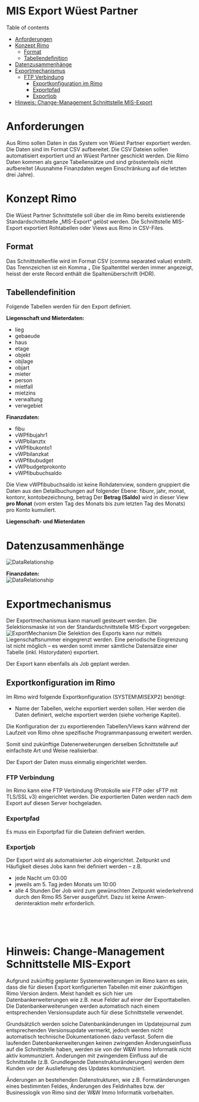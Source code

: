 # MIS Export Wüest Partner

<!--ts-->
Table of contents
   * [Anforderungen](#Anforderungen)
   * [Konzept Rimo](#Konzept-Rimo)
      * [Format](#Format)
      * [Tabellendefinition](#Tabellendefinition)
   * [Datenzusammenhänge](#Datenzusammenhänge)
   * [Exportmechanismus](#Exportmechanismus)
     * [FTP Verbindung](#FTP-Verbindung)
       * [Exportkonfiguration im Rimo](#Exportkonfiguration-im-Rimo)
       * [Exportpfad](#Exportpfad)
       * [Exportjob](#Exportjob)
   * [Hinweis: Change-Management Schnittstelle MIS-Export](#Hinweis-Change-Management-Schnittstelle-MIS-Export)
<!--te-->
# Anforderungen
Aus Rimo sollen Daten in das System von Wüest Partner exportiert werden. Die Daten sind im Format CSV aufbereitet. Die CSV Dateien sollen automatisiert exportiert und an Wüest Partner geschickt werden.
Die Rimo Daten kommen als ganze Tabellensätze und sind grösstenteils nicht aufbereitet (Ausnahme Finanzdaten wegen Einschränkung auf die letzten drei Jahre).

# Konzept Rimo
Die Wüest Partner Schnittstelle soll über die im Rimo bereits existierende Standardschnittstelle „MIS-Export“ gelöst werden. Die Schnittstelle MIS-Export exportiert Rohtabellen oder Views aus Rimo in CSV-Files.

## Format
Das Schnittstellenfile wird im Format CSV (comma separated value) erstellt.
Das Trennzeichen ist ein Komma **`,`** 
Die Spaltentitel werden immer angezeigt, heisst der erste Record enthält die Spaltenüberschrift (HDR).

## Tabellendefinition
Folgende Tabellen werden für den Export definiert.

**Liegenschaft und Mieterdaten:**
- lieg
- gebaeude
- haus
- etage
- objekt
- objlage
- objart
- mieter
- person
- mietfall
- mietzins
- verwaltung
- verwgebiet

**Finanzdaten:**
- fibu
- vWPfibujahr1
- vWPbilanztx
- vWPfibukonto1
- vWPbilanzkat
- vWPfibubudget
- vWPbudgetprokonto
- vWPfibubuchsaldo

Die View vWPfibubuchsaldo ist keine Rohdatenview, sondern gruppiert die Daten aus den Detailbuchungen auf folgender Ebene:
fibunr, jahr, monat, kontonr, kontobezeichnung, betrag
Der **Betrag (Saldo)** wird in dieser View **pro Monat** (vom ersten Tag des Monats bis zum letzten Tag des Monats) pro Konto kumuliert.

**Liegenschaft- und Mieterdaten**<br>
# Datenzusammenhänge
![DataRelationship](/_grafiken/DataRelationship_wuestpartner_Liegenschaft_Mieterdaten.png)

**Finanzdaten:**<br>
![DataRelationship](/_grafiken/DataRelationship_wuestpartner_Finanzdaten.png)

# Exportmechanismus
Der Exportmechanismus kann manuell gesteuert werden. Die Selektionsmaske ist von der Standardschnittstelle MIS-Export vorgegeben:
![ExportMechanism](/_grafiken/ExportMechanism.png)
Die Selektion des Exports kann nur mittels Liegenschaftsnummer eingegrenzt werden. Eine periodische Eingrenzung ist nicht möglich – es werden somit immer sämtliche Datensätze einer Tabelle (inkl. Historydaten) exportiert.

Der Export kann ebenfalls als Job geplant werden.

## Exportkonfiguration im Rimo
Im Rimo wird folgende Exportkonfiguration (SYSTEM\MISEXP2) benötigt:
- Name der Tabellen, welche exportiert werden sollen.
Hier werden die Daten definiert, welche exportiert werden (siehe vorherige Kapitel). 

Die Konfiguration der zu exportierenden Tabellen/Views kann während der Laufzeit von Rimo ohne spezifische Programmanpassung erweitert werden.

Somit sind zukünftige Datenerweiterungen derselben Schnittstelle auf einfachste Art und Weise realisierbar.

Der Export der Daten muss einmalig eingerichtet werden.

### FTP Verbindung
Im Rimo kann eine FTP Verbindung (Protokolle wie FTP oder sFTP mit TLS/SSL v3) eingerichtet werden.
Die exportierten Daten werden nach dem Export auf diesen Server hochgeladen.

### Exportpfad
Es muss ein Exportpfad für die Dateien definiert werden.

### Exportjob
Der Export wird als automatisierter Job eingerichtet. Zeitpunkt und Häufigkeit dieses Jobs kann frei definiert werden – z.B.
- jede Nacht um 03:00
- jeweils am 5. Tag jeden Monats um 10:00
- alle 4 Stunden
Der Job wird zum gewünschten Zeitpunkt wiederkehrend durch den Rimo R5 Server ausgeführt. Dazu ist keine Anwen-derinteraktion mehr erforderlich.

<br><br><br>

# Hinweis: Change-Management Schnittstelle MIS-Export
Aufgrund zukünftig geplanter Systemerweiterungen im Rimo kann es sein, dass die für diesen Export konfigurierten Tabellen mit einer zukünftigen Rimo Version ändern. Meist handelt es sich hier um Datenbankerweiterungen wie z.B. neue Felder auf einer der Exporttabellen. Die Datenbankerweiterungen werden automatisch nach einem entsprechenden Versionsupdate auch für diese Schnittstelle verwendet.

Grundsätzlich werden solche Datenbankänderungen im Updatejournal zum entsprechenden Versionsupdate vermerkt, jedoch werden nicht automatisch technische Dokumentationen dazu verfasst. Sofern die laufenden Datenbankerweiterungen keinen zwingenden Änderungseinfluss auf die Schnittstelle haben, werden sie von der W&W Immo Informatik nicht aktiv kommuniziert. Änderungen mit zwingendem Einfluss auf die Schnittstelle (z.B. Grundlegende Datenstrukturänderungen) werden dem Kunden vor der Auslieferung des Updates kommuniziert.

Änderungen an bestehenden Datenstrukturen, wie z.B. Formatänderungen eines bestimmten Feldes, Änderungen des Feldinhaltes bzw. der Businesslogik von Rimo sind der W&W Immo Informatik vorbehalten.
